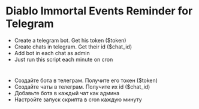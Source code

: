 # Diablo Immortal Events Reminder for Telegram

* Create a telegram bot. Get his token ($token)  
* Create chats in telegram. Get their id ($chat_id)  
* Add bot in each chat as admin  
* Just run this script each minute on cron  


#

* Создайте бота в телеграм. Получите его токен ($token)  
* Создайте чаты в телеграм. Получите их id ($chat_id)  
* Добавьте бота в каждый чат как админа  
* Настройте запуск скрипта в cron каждую минуту
